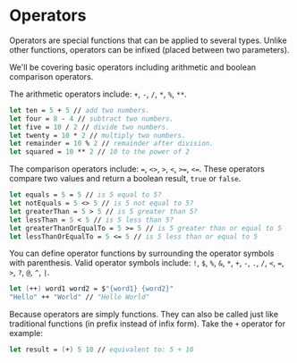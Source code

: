 # Operators

Operators are special functions that can be applied to several types.
Unlike other functions, operators can be infixed (placed between two parameters).

We'll be covering basic operators including arithmetic and boolean comparison operators.

The arithmetic operators include: `+`, `-`, `/`, `*`, `%`, `**`.

```fsharp
let ten = 5 + 5 // add two numbers.
let four = 8 - 4 // subtract two numbers.
let five = 10 / 2 // divide two numbers.
let twenty = 10 * 2 // multiply two numbers.
let remainder = 10 % 2 // remainder after division.
let squared = 10 ** 2 // 10 to the power of 2
```

The comparison operators include: `=`, `<>`, `>`, `<`, `>=`, `<=`.
These operators compare two values and return a boolean result, `true` or `false`.

```fsharp
let equals = 5 = 5 // is 5 equal to 5?
let notEquals = 5 <> 5 // is 5 not equal to 5?
let greaterThan = 5 > 5 // is 5 greater than 5?
let lessThan = 5 < 5 // is 5 less than 5?
let greaterThanOrEqualTo = 5 >= 5 // is 5 greater than or equal to 5
let lessThanOrEqualTo = 5 <= 5 // is 5 less than or equal to 5
```

You can define operator functions by surrounding the operator symbols with parenthesis.
Valid operator symbols include: `!`, `$`, `%`, `&`, `*`, `+`, `-`, `.`, `/`, `<`, `=`, `>`, `?`, `@`, `^`, `|`.

```fsharp
let (++) word1 word2 = $"{word1} {word2}"
"Hello" ++ "World" // "Hello World"
```

Because operators are simply functions. They can also be called just like traditional functions (in prefix instead of infix form). Take the `+` operator for example:

```fsharp
let result = (+) 5 10 // equivalent to: 5 + 10
```